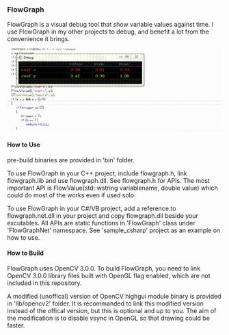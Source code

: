 ### FlowGraph

  FlowGraph is a visual debug tool that show variable values against time. I use FlowGraph in my other projects to debug, and benefit a lot from the convenience it brings.
  
![screenshot](https://raw.githubusercontent.com/geovens/FlowGraph/master/t165.gif)

#### How to Use

pre-build binaries are provided in 'bin' folder.  
  
To use FlowGraph in your C++ project, include flowgraph.h, link flowgraph.lib and use flowgraph.dll. See flowgraph.h for APIs. The most important API is 
     FlowValue(std::wstring variablename, double value)
which could do most of the works even if used solo.  

To use FlowGraph in your C#/VB project, add a reference to flowgraph.net.dll in your project and copy flowgraph.dll beside your excutables. All APIs are static functions in 'FlowGraph' class under 'FlowGraphNet' namespace. See 'sample_csharp' project as an example on how to use.

#### How to Build

FlowGraph uses OpenCV 3.0.0. To build FlowGraph, you need to link OpenCV 3.0.0 library files built with OpenGL flag enabled, which are not included in this repository.   
  
A modified (unoffical) version of OpenCV highgui module binary is provided in 'lib/opencv2' folder. It is recommanded to link this modified version instead of the offical version, but this is optional and up to you. The aim of the modification is to disable vsync in OpenGL so that drawing could be faster.
